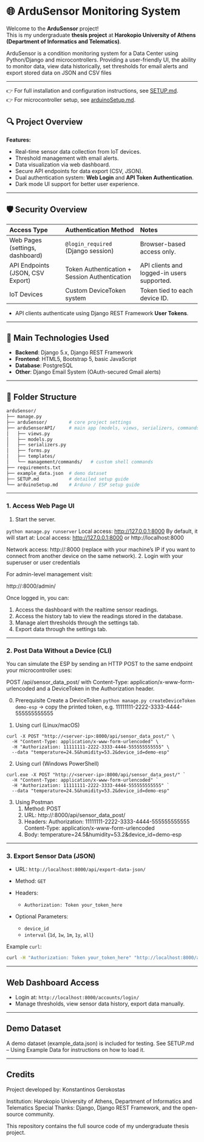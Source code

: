 # 🌐 ArduSensor Monitoring System

Welcome to the **ArduSensor** project!  
This is my undergraduate **thesis project** at **Harokopio University of Athens (Department of Informatics and Telematics)**.  

ArduSensor is a condition monitoring system for a Data Center using Python/Django and microcontrollers. Providing a user-friendly UI, the ability to monitor data, view data historically, set thresholds for email alerts and export stored data on JSON and CSV files

---

👉 For full installation and configuration instructions, see [SETUP.md](SETUP.md).  
👉 For microcontroller setup, see [arduinoSetup.md](arduinoSetup.md).  



## 🔍 Project Overview

**Features:**

* Real-time sensor data collection from IoT devices.
* Threshold management with email alerts.
* Data visualization via web dashboard.
* Secure API endpoints for data export (CSV, JSON).
* Dual authentication system: **Web Login** and **API Token Authentication**.
* Dark mode UI support for better user experience.

---

## 🛡️ Security Overview

| Access Type                      | Authentication Method                         | Notes                                      |
| :------------------------------- | :-------------------------------------------- | :----------------------------------------- |
| Web Pages (settings, dashboard)  | `@login_required` (Django session)            | Browser-based access only.                 |
| API Endpoints (JSON, CSV Export) | Token Authentication + Session Authentication | API clients and logged-in users supported. |
| IoT Devices                      | Custom DeviceToken system                     | Token tied to each device ID.              |
  
* API clients authenticate using Django REST Framework **User Tokens**.

---

## 🔢 Main Technologies Used

* **Backend**: Django 5.x, Django REST Framework
* **Frontend**: HTML5, Bootstrap 5, basic JavaScript
* **Database**: PostgreSQL
* **Other**: Django Email System (OAuth-secured Gmail alerts)

---

## 📂 Folder Structure

```bash
arduSensor/
├── manage.py
├── arduSensor/        # core project settings
├── arduSensorAPI/     # main app (models, views, serializers, commands)
│   ├── views.py
│   ├── models.py
│   ├── serializers.py
│   ├── forms.py
│   ├── templates/
│   └── management/commands/   # custom shell commands
├── requirements.txt
├── example_data.json  # demo dataset
├── SETUP.md           # detailed setup guide
└── arduinoSetup.md    # Arduno / ESP setup guide

```

---

### 1. Access Web Page UI

1. Start the server.

```python manage.py runserver```
Local access: http://127.0.0.1:8000
By default, it will start at:
Local access: http://127.0.0.1:8000 or http://localhost:8000

Network access: http://<server-ip>:8000
 (replace <server-ip> with your machine’s IP if you want to connect from another device on the same network).
2. Login with your superuser or user credentials

For admin-level management visit:

http://<server-ip>:8000/admin/

Once logged in, you can:
1. Access the dashboard with the realtime sensor readings.
2. Access the history tab to view the readings stored in the database.
3. Manage alert thresholds through the settings tab.
4. Export data through the settings tab.
   
---

### 2. Post Data Without a Device (CLI)

You can simulate the ESP by sending an HTTP POST to the same endpoint your microcontroller uses:

POST /api/sensor_data_post/ with Content-Type: application/x-www-form-urlencoded and a DeviceToken in the Authorization header.

0. Prerequisite
Create a DeviceToken
```python manage.py createDeviceToken demo-esp```
→ copy the printed token, e.g. 11111111-2222-3333-4444-555555555555

2. Using curl (Linux/macOS)
```
curl -X POST "http://<server-ip>:8000/api/sensor_data_post/" \
  -H "Content-Type: application/x-www-form-urlencoded" \
  -H "Authorization: 11111111-2222-3333-4444-555555555555" \
  --data "temperature=24.5&humidity=53.2&device_id=demo-esp"
```

2. Using curl (Windows PowerShell)

```
curl.exe -X POST "http://<server-ip>:8000/api/sensor_data_post/" `
  -H "Content-Type: application/x-www-form-urlencoded" `
  -H "Authorization: 11111111-2222-3333-4444-555555555555" `
  --data "temperature=24.5&humidity=53.2&device_id=demo-esp"
```

3. Using Postman
   1. Method: POST
   2. URL: http://<server-ip>:8000/api/sensor_data_post/
   3. Headers: Authorization: 11111111-2222-3333-4444-555555555555 Content-Type: application/x-www-form-urlencoded
   4. Body: temperature=24.5&humidity=53.2&device_id=demo-esp
  
---

### 3. Export Sensor Data (JSON)

* URL: `http://localhost:8000/api/export-data-json/`
* Method: `GET`
* Headers:

  * `Authorization: Token your_token_here`
* Optional Parameters:

  * `device_id`
  * `interval` (`1d`, `1w`, `1m`, `1y`, `all`)

Example `curl`:

```bash
curl -H "Authorization: Token your_token_here" "http://localhost:8000/api/export-data-json/?device_id=sensor01&interval=1w"
```

---

## Web Dashboard Access

* Login at: `http://localhost:8000/accounts/login/`
* Manage thresholds, view sensor data history, export data manually.

---

## Demo Dataset

A demo dataset (example_data.json) is included for testing.
See SETUP.md – Using Example Data
 for instructions on how to load it.
 
---

## Credits

Project developed by: Konstantinos Gerokostas

Institution: Harokopio University of Athens, Department of Informatics and Telematics
Special Thanks: Django, Django REST Framework, and the open-source community.

This repository contains the full source code of my undergraduate thesis project.
